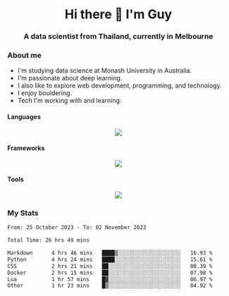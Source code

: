 <h1 align="center">Hi there 👋 I'm Guy</h1>
<h3 align="center">A data scientist from Thailand, currently in Melbourne</h3>

### About me

- I'm studying data science at Monash University in Australia.
- I'm passionate about deep learning.
- I also like to explore web development, programming, and technology.
- I enjoy bouldering.
- Tech I'm working with and learning:

#### Languages

<div align="center">
    <img src="https://skillicons.dev/icons?i=py,ts,js,html,css,rust" />
</div>

#### Frameworks

<div align="center">
    <img src="https://skillicons.dev/icons?i=pytorch,tensorflow,fastapi,react" /><br>
</div>

#### Tools

<div align="center">
    <img src="https://skillicons.dev/icons?i=postgres,redis,docker" /><br>
</div>

### My Stats

<!--START_SECTION:waka-->

```txt
From: 25 October 2023 - To: 02 November 2023

Total Time: 26 hrs 49 mins

Markdown      4 hrs 46 mins   ████▒░░░░░░░░░░░░░░░░░░░░   16.93 %
Python        4 hrs 24 mins   ████░░░░░░░░░░░░░░░░░░░░░   15.61 %
CSS           2 hrs 21 mins   ██░░░░░░░░░░░░░░░░░░░░░░░   08.39 %
Docker        2 hrs 15 mins   ██░░░░░░░░░░░░░░░░░░░░░░░   07.98 %
Lua           1 hr 57 mins    █▓░░░░░░░░░░░░░░░░░░░░░░░   06.97 %
Other         1 hr 23 mins    █▒░░░░░░░░░░░░░░░░░░░░░░░   04.92 %
```

<!--END_SECTION:waka-->
